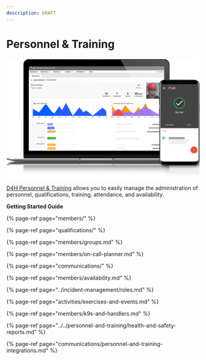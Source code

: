 ```yaml
---
description: DRAFT
---
```


# Personnel & Training



![](../../.gitbook/assets/image%20%282%29.png)

  
  
[D4H Personnel & Training](https://d4htechnologies.com/personnel-training) allows you to easily manage the administration of personnel, qualifications, training, attendance, and availability.  
  
  
**Getting Started Guide**

{% page-ref page="members/" %}

{% page-ref page="qualifications/" %}

{% page-ref page="members/groups.md" %}

{% page-ref page="members/on-call-planner.md" %}

{% page-ref page="communications/" %}

{% page-ref page="members/availability.md" %}

{% page-ref page="../incident-management/roles.md" %}

{% page-ref page="activities/exercises-and-events.md" %}

{% page-ref page="members/k9s-and-handlers.md" %}

{% page-ref page="../../personnel-and-training/health-and-safety-reports.md" %}

{% page-ref page="communications/personnel-and-training-integrations.md" %}



